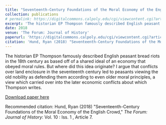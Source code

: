 ```yaml
---
title: "Seventeenth-Century Foundations of the Moral Economy of the English Crowd"
collection: publications
# permalink: https://digitalcommons.calpoly.edu/cgi/viewcontent.cgi?article=1148&context=forum
excerpt: 'The historian EP Thompson famously described English peasant bread riots in the 18th century as based off of a shared ideal of an economy that obeyed moral rules. But where did this idea originate? I argue that conflicts over land enclosure in the seventeenth century led to peasants viewing the old nobility as defending them according to even older moral principles, a view which carried over into the later economic conflicts about which Thompson writes.'
date: 2018
venue: 'The Forum: Journal of History'
paperurl: 'https://digitalcommons.calpoly.edu/cgi/viewcontent.cgi?article=1148&context=forum'
citation: 'Hund, Ryan (2018) "Seventeenth-Century Foundations of the Moral Economy of the English Crowd," <i>The Forum: Journal of History</i>: Vol. 10 : Iss. 1 , Article 7.'
---
```

The historian EP Thompson famously described English peasant bread riots in the 18th century as based off of a shared ideal of an economy that obeyed moral rules. But where did this idea originate? I argue that conflicts over land enclosure in the seventeenth century led to peasants viewing the old nobility as defending them according to even older moral principles, a view which carried over into the later economic conflicts about which Thompson writes.

[Download paper here](https://digitalcommons.calpoly.edu/cgi/viewcontent.cgi?article=1148&context=forum)

Recommended citation: Hund, Ryan (2018) "Seventeenth-Century Foundations of the Moral Economy of the English Crowd," _The Forum: Journal of History_: Vol. 10 : Iss. 1 , Article 7.